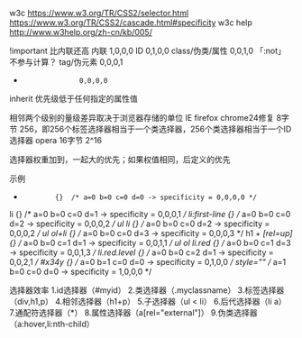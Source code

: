 w3c
https://www.w3.org/TR/CSS2/selector.html
https://www.w3.org/TR/CSS2/cascade.html#specificity
w3c help
http://www.w3help.org/zh-cn/kb/005/

!important          比内联还高
内联                1,0,0,0
ID                  0,1,0,0
class/伪类/属性      0,0,1,0 「:not」不参与计算？
tag/伪元素           0,0,0,1
*                   0,0,0,0
inherit             优先级低于任何指定的属性值

相邻两个级别的量级差异取决于浏览器存储的单位
IE firefox chrome24修复 8字节 256，即256个标签选择器相当于一个类选择器，256个类选择器相当于一个ID选择器
opera 16字节 2^16

选择器权重加到，一起大的优先；如果权值相同，后定义的优先



示例
 *             {}  /* a=0 b=0 c=0 d=0 -> specificity = 0,0,0,0 */
 li            {}  /* a=0 b=0 c=0 d=1 -> specificity = 0,0,0,1 */
 li:first-line {}  /* a=0 b=0 c=0 d=2 -> specificity = 0,0,0,2 */
 ul li         {}  /* a=0 b=0 c=0 d=2 -> specificity = 0,0,0,2 */
 ul ol+li      {}  /* a=0 b=0 c=0 d=3 -> specificity = 0,0,0,3 */
 h1 + *[rel=up]{}  /* a=0 b=0 c=1 d=1 -> specificity = 0,0,1,1 */
 ul ol li.red  {}  /* a=0 b=0 c=1 d=3 -> specificity = 0,0,1,3 */
 li.red.level  {}  /* a=0 b=0 c=2 d=1 -> specificity = 0,0,2,1 */
 #x34y         {}  /* a=0 b=1 c=0 d=0 -> specificity = 0,1,0,0 */
 style=""          /* a=1 b=0 c=0 d=0 -> specificity = 1,0,0,0 */
<HEAD>
<STYLE type="text/css">
  #x97z { color: red }
</STYLE>
</HEAD>
<BODY>
<P ID=x97z style="color: green">
</BODY>



选择器效率
1.id选择器（#myid）
2.类选择器（.myclassname）
3.标签选择器（div,h1,p）
4.相邻选择器（h1+p）
5.子选择器（ul < li）
6.后代选择器（li a）
7.通配符选择器（*）
8.属性选择器（a[rel="external"]）
9.伪类选择器（a:hover,li:nth-child）